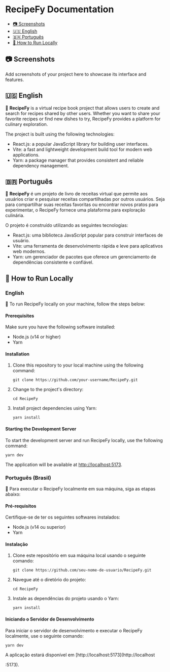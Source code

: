 # RecipeFy Documentation

- [📷 Screenshots](#screenshots)
- [🇺🇸 English](#english)
- [🇧🇷 Português](#portuguese-brazil)
- [🤖 How to Run Locally](#how-to-run-locally)

## 📷 Screenshots

Add screenshots of your project here to showcase its interface and features.

## 🇺🇸 English

📖 **RecipeFy** is a virtual recipe book project that allows users to create and search for recipes shared by other users. Whether you want to share your favorite recipes or find new dishes to try, RecipeFy provides a platform for culinary exploration.

The project is built using the following technologies:

- React.js: a popular JavaScript library for building user interfaces.
- Vite: a fast and lightweight development build tool for modern web applications.
- Yarn: a package manager that provides consistent and reliable dependency management.

## 🇧🇷 Português

📖 **RecipeFy** é um projeto de livro de receitas virtual que permite aos usuários criar e pesquisar receitas compartilhadas por outros usuários. Seja para compartilhar suas receitas favoritas ou encontrar novos pratos para experimentar, o RecipeFy fornece uma plataforma para exploração culinária.

O projeto é construído utilizando as seguintes tecnologias:

- React.js: uma biblioteca JavaScript popular para construir interfaces de usuário.
- Vite: uma ferramenta de desenvolvimento rápida e leve para aplicativos web modernos.
- Yarn: um gerenciador de pacotes que oferece um gerenciamento de dependências consistente e confiável.

## 🤖 How to Run Locally

### English

🚀 To run RecipeFy locally on your machine, follow the steps below:

#### Prerequisites

Make sure you have the following software installed:

- Node.js (v14 or higher)
- Yarn

#### Installation

1. Clone this repository to your local machine using the following command:

   ```shell
   git clone https://github.com/your-username/RecipeFy.git
   ```

2. Change to the project's directory:

   ```shell
   cd RecipeFy
   ```

3. Install project dependencies using Yarn:

   ```shell
   yarn install
   ```

#### Starting the Development Server

To start the development server and run RecipeFy locally, use the following command:

```shell
yarn dev
```

The application will be available at [http://localhost:5173](http://localhost:5173).

### Português (Brasil)

🚀 Para executar o RecipeFy localmente em sua máquina, siga as etapas abaixo:

#### Pré-requisitos

Certifique-se de ter os seguintes softwares instalados:

- Node.js (v14 ou superior)
- Yarn

#### Instalação

1. Clone este repositório em sua máquina local usando o seguinte comando:

   ```shell
   git clone https://github.com/seu-nome-de-usuario/RecipeFy.git
   ```

2. Navegue até o diretório do projeto:

   ```shell
   cd RecipeFy
   ```

3. Instale as dependências do projeto usando o Yarn:

   ```shell
   yarn install
   ```

#### Iniciando o Servidor de Desenvolvimento

Para iniciar o servidor de desenvolvimento e executar o RecipeFy localmente, use o seguinte comando:

```shell
yarn dev
```

A aplicação estará disponível em [http://localhost:5173](http://localhost

:5173).
